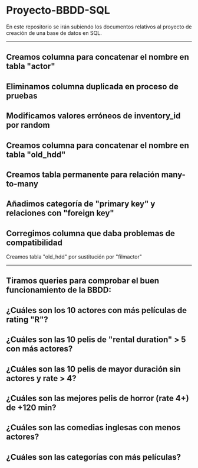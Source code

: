 # Proyecto-BBDD-SQL
En este repositorio se irán subiendo los documentos relativos al proyecto de creación de una base de datos en SQL.

--------------------------------------------------------------------
Creamos columna para concatenar el nombre en tabla "actor"
--------------------------------------------------------------------
Eliminamos columna duplicada en proceso de pruebas
--------------------------------------------------------------------
Modificamos valores erróneos de inventory_id por random
--------------------------------------------------------------------
Creamos columna para concatenar el nombre en tabla "old_hdd"
--------------------------------------------------------------------
Creamos tabla permanente para relación many-to-many
--------------------------------------------------------------------
Añadimos categoría de "primary key" y relaciones con "foreign key"
--------------------------------------------------------------------
Corregimos columna que daba problemas de compatibilidad
--------------------------------------------------------------------      
Creamos tabla "old_hdd" por sustitución por "filmactor"

--------------------------------------------------------------------
Tiramos queries para comprobar el buen funcionamiento de la BBDD:
--------------------------------------------------------------------
¿Cuáles son los 10 actores con más películas de rating "R"?
--------------------------------------------------------------------
¿Cuáles son las 10 pelis de "rental duration" > 5 con más actores?
--------------------------------------------------------------------
¿Cuáles son las 10 pelis de mayor duración sin actores y rate >  4?
--------------------------------------------------------------------
¿Cuáles son las mejores pelis de horror (rate 4+) de +120 min?
--------------------------------------------------------------------
¿Cuáles son las comedias inglesas con menos actores?
--------------------------------------------------------------------
¿Cuáles son las categorías con más películas?
--------------------------------------------------------------------
